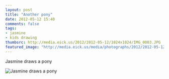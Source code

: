 ```yaml
---
layout: post
title: "Another pony"
date: 2012-05-12 15:40
comments: false
tags: 
- jasmine
- kids drawing
thumbsrc: http://media.eick.us/2012/2012-05-12/1024x1024/IMG_0003.JPG
featured_image: "http://media.eick.us/media/photographs/2012/2012-05-12/IMG_0003.JPG"
---
```

Jasmine draws a pony




![Jasmine draws a pony](http://media.eick.us/media/photographs/2012/2012-05-12/IMG_0003.JPG)
